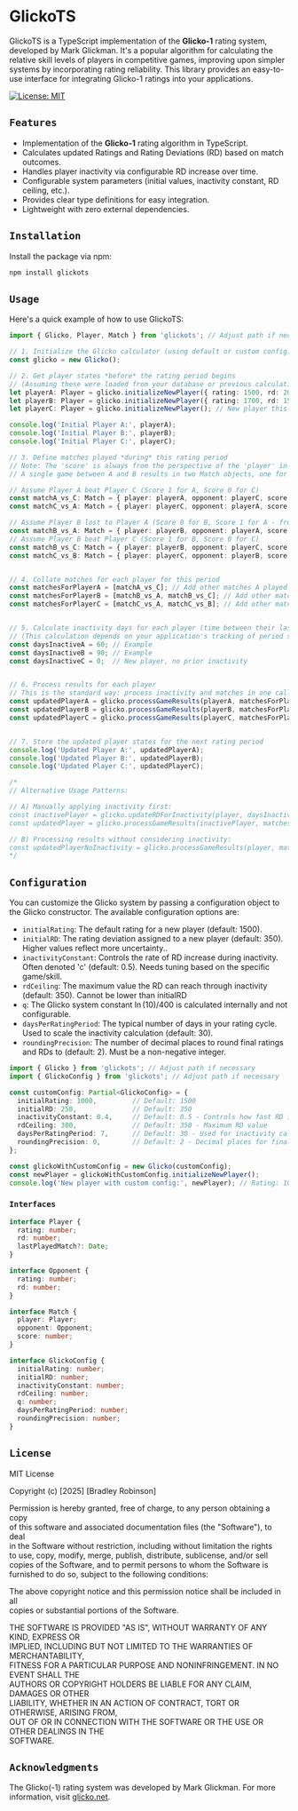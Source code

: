# GlickoTS

GlickoTS is a TypeScript implementation of the **Glicko-1** rating system, developed by Mark Glickman. It's a popular algorithm for calculating the relative skill levels of players in competitive games, improving upon simpler systems by incorporating rating reliability. This library provides an easy-to-use interface for integrating Glicko-1 ratings into your applications.

[![License: MIT](https://img.shields.io/badge/License-MIT-yellow.svg)](https://opensource.org/licenses/MIT)

## `Features`

-   Implementation of the **Glicko-1** rating algorithm in TypeScript.
-   Calculates updated Ratings and Rating Deviations (RD) based on match outcomes.
-   Handles player inactivity via configurable RD increase over time.
-   Configurable system parameters (initial values, inactivity constant, RD ceiling, etc.).
-   Provides clear type definitions for easy integration.
-   Lightweight with zero external dependencies.

## `Installation`

Install the package via npm:

```bash
npm install glickots
```

## `Usage`

Here's a quick example of how to use GlickoTS:

```typescript
import { Glicko, Player, Match } from 'glickots'; // Adjust path if necessary

// 1. Initialize the Glicko calculator (using default or custom config)
const glicko = new Glicko();

// 2. Get player states *before* the rating period begins
// (Assuming these were loaded from your database or previous calculations)
let playerA: Player = glicko.initializeNewPlayer({ rating: 1500, rd: 200, lastPlayedMatch: new Date(Date.now() - 60 * 24 * 60 * 60 * 1000) }); // Example existing player
let playerB: Player = glicko.initializeNewPlayer({ rating: 1700, rd: 150, lastPlayedMatch: new Date(Date.now() - 90 * 24 * 60 * 60 * 1000) }); // Example existing player
let playerC: Player = glicko.initializeNewPlayer(); // New player this period

console.log('Initial Player A:', playerA);
console.log('Initial Player B:', playerB);
console.log('Initial Player C:', playerC);

// 3. Define matches played *during* this rating period
// Note: The 'score' is always from the perspective of the 'player' in the Match object.
// A single game between A and B results in two Match objects, one for each player's perspective.

// Assume Player A beat Player C (Score 1 for A, Score 0 for C)
const matchA_vs_C: Match = { player: playerA, opponent: playerC, score: 1 };
const matchC_vs_A: Match = { player: playerC, opponent: playerA, score: 0 };

// Assume Player B lost to Player A (Score 0 for B, Score 1 for A - from another match perspective not shown here)
const matchB_vs_A: Match = { player: playerB, opponent: playerA, score: 0 };
// Assume Player B beat Player C (Score 1 for B, Score 0 for C)
const matchB_vs_C: Match = { player: playerB, opponent: playerC, score: 1 };
const matchC_vs_B: Match = { player: playerC, opponent: playerB, score: 0 };


// 4. Collate matches for each player for this period
const matchesForPlayerA = [matchA_vs_C]; // Add other matches A played here
const matchesForPlayerB = [matchB_vs_A, matchB_vs_C]; // Add other matches B played here
const matchesForPlayerC = [matchC_vs_A, matchC_vs_B]; // Add other matches C played here


// 5. Calculate inactivity days for each player (time between their last update and the *start* of this period)
// (This calculation depends on your application's tracking of period start/end times)
const daysInactiveA = 60; // Example
const daysInactiveB = 90; // Example
const daysInactiveC = 0;  // New player, no prior inactivity


// 6. Process results for each player
// This is the standard way: process inactivity and matches in one call.
const updatedPlayerA = glicko.processGameResults(playerA, matchesForPlayerA, daysInactiveA);
const updatedPlayerB = glicko.processGameResults(playerB, matchesForPlayerB, daysInactiveB);
const updatedPlayerC = glicko.processGameResults(playerC, matchesForPlayerC, daysInactiveC); // daysInactiveC is 0, so no inactivity applied


// 7. Store the updated player states for the next rating period
console.log('Updated Player A:', updatedPlayerA);
console.log('Updated Player B:', updatedPlayerB);
console.log('Updated Player C:', updatedPlayerC);

/*
// Alternative Usage Patterns:

// A) Manually applying inactivity first:
const inactivePlayer = glicko.updateRDForInactivity(player, daysInactive);
const updatedPlayer = glicko.processGameResults(inactivePlayer, matches); // Note: no daysInactive here

// B) Processing results without considering inactivity:
const updatedPlayerNoInactivity = glicko.processGameResults(player, matches);
*/
```

## `Configuration`

You can customize the Glicko system by passing a configuration object to the Glicko constructor. The available configuration options are:

* `initialRating`: The default rating for a new player (default: 1500).
* `initialRD`: The rating deviation assigned to a new player (default: 350). Higher values reflect more uncertainty..
* `inactivityConstant`: Controls the rate of RD increase during inactivity. Often denoted 'c' (default: 0.5). Needs tuning based on the specific game/skill.
* `rdCeiling`: The maximum value the RD can reach through inactivity (default: 350). Cannot be lower than initialRD
* `q`: The Glicko system constant $\ln(10)/400$ is calculated internally and not configurable.
* `daysPerRatingPeriod`: The typical number of days in your rating cycle. Used to scale the inactivity calculation (default: 30).
* `roundingPrecision`: The number of decimal places to round final ratings and RDs to (default: 2). Must be a non-negative integer.

```typescript
import { Glicko } from 'glickots'; // Adjust path if necessary
import { GlickoConfig } from 'glickots'; // Adjust path if necessary

const customConfig: Partial<GlickoConfig> = {
  initialRating: 1000,         // Default: 1500
  initialRD: 250,              // Default: 350
  inactivityConstant: 0.4,     // Default: 0.5 - Controls how fast RD increases
  rdCeiling: 300,              // Default: 350 - Maximum RD value
  daysPerRatingPeriod: 7,      // Default: 30 - Used for inactivity calc scaling
  roundingPrecision: 0,        // Default: 2 - Decimal places for final results
};

const glickoWithCustomConfig = new Glicko(customConfig);
const newPlayer = glickoWithCustomConfig.initializeNewPlayer();
console.log('New player with custom config:', newPlayer); // Rating: 1000, RD: 250
```

### `Interfaces`

```typescript
interface Player {  
  rating: number;  
  rd: number;  
  lastPlayedMatch?: Date;  
}

interface Opponent {  
  rating: number;  
  rd: number;  
}

interface Match {  
  player: Player;  
  opponent: Opponent;  
  score: number;  
}

interface GlickoConfig {  
  initialRating: number;  
  initialRD: number;  
  inactivityConstant: number;  
  rdCeiling: number;  
  q: number;  
  daysPerRatingPeriod: number;
  roundingPrecision: number; 
}
```

## `License`
 
MIT License

Copyright (c) \[2025\] \[Bradley Robinson\]

Permission is hereby granted, free of charge, to any person obtaining a copy  
of this software and associated documentation files (the "Software"), to deal  
in the Software without restriction, including without limitation the rights  
to use, copy, modify, merge, publish, distribute, sublicense, and/or sell  
copies of the Software, and to permit persons to whom the Software is  
furnished to do so, subject to the following conditions:

The above copyright notice and this permission notice shall be included in all  
copies or substantial portions of the Software.

THE SOFTWARE IS PROVIDED "AS IS", WITHOUT WARRANTY OF ANY KIND, EXPRESS OR  
IMPLIED, INCLUDING BUT NOT LIMITED TO THE WARRANTIES OF MERCHANTABILITY,  
FITNESS FOR A PARTICULAR PURPOSE AND NONINFRINGEMENT. IN NO EVENT SHALL THE  
AUTHORS OR COPYRIGHT HOLDERS BE LIABLE FOR ANY CLAIM, DAMAGES OR OTHER  
LIABILITY, WHETHER IN AN ACTION OF CONTRACT, TORT OR OTHERWISE, ARISING FROM,  
OUT OF OR IN CONNECTION WITH THE SOFTWARE OR THE USE OR OTHER DEALINGS IN THE  
SOFTWARE.  

## `Acknowledgments`

The Glicko(-1) rating system was developed by Mark Glickman. For more information, visit [glicko.net](http://www.glicko.net/).